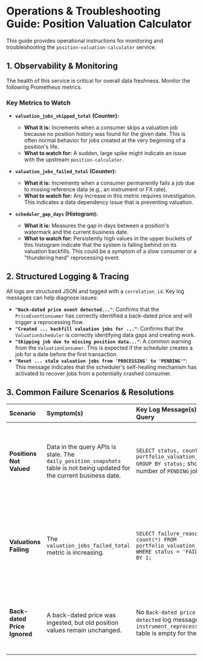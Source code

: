 # Operations & Troubleshooting Guide: Position Valuation Calculator

This guide provides operational instructions for monitoring and troubleshooting the `position-valuation-calculator` service.

## 1. Observability & Monitoring

The health of this service is critical for overall data freshness. Monitor the following Prometheus metrics.

### Key Metrics to Watch

* **`valuation_jobs_skipped_total` (Counter):**
    * **What it is:** Increments when a consumer skips a valuation job because no position history was found for the given date. This is often normal behavior for jobs created at the very beginning of a position's life.
    * **What to watch for:** A sudden, large spike might indicate an issue with the upstream `position-calculator`.

* **`valuation_jobs_failed_total` (Counter):**
    * **What it is:** Increments when a consumer permanently fails a job due to missing reference data (e.g., an instrument or FX rate).
    * **What to watch for:** Any increase in this metric requires investigation. This indicates a data dependency issue that is preventing valuation.

* **`scheduler_gap_days` (Histogram):**
    * **What it is:** Measures the gap in days between a position's watermark and the current business date.
    * **What to watch for:** Persistently high values in the upper buckets of this histogram indicate that the system is falling behind on its valuation backfills. This could be a symptom of a slow consumer or a "thundering herd" reprocessing event.

## 2. Structured Logging & Tracing

All logs are structured JSON and tagged with a `correlation_id`. Key log messages can help diagnose issues:

* **`"Back-dated price event detected..."`**: Confirms that the `PriceEventConsumer` has correctly identified a back-dated price and will trigger a reprocessing flow.
* **`"Created ... backfill valuation jobs for ..."`**: Confirms that the `ValuationScheduler` is correctly identifying data gaps and creating work.
* **`"Skipping job due to missing position data..."`**: A common warning from the `ValuationConsumer`. This is expected if the scheduler creates a job for a date before the first transaction.
* **`"Reset ... stale valuation jobs from 'PROCESSING' to 'PENDING'"`**: This message indicates that the scheduler's self-healing mechanism has activated to recover jobs from a potentially crashed consumer.

## 3. Common Failure Scenarios & Resolutions

| Scenario | Symptom(s) | Key Log Message(s) / DB Query | Resolution / Action |
| :--- | :--- | :--- | :--- |
| **Positions Not Valued** | Data in the query APIs is stale. The `daily_position_snapshots` table is not being updated for the current business date. | `SELECT status, count(*) FROM portfolio_valuation_jobs GROUP BY status;` shows a high number of `PENDING` jobs. | **Cause:** The `ValuationScheduler` might not be dispatching jobs, or the consumers might not be processing them. <br> **Resolution:** Check the service logs for errors. If no jobs are being claimed, the scheduler might have an issue. If jobs are `PROCESSING` but not completing, check the consumer logs. |
| **Valuations Failing** | The `valuation_jobs_failed_total` metric is increasing. | `SELECT failure_reason, count(*) FROM portfolio_valuation_jobs WHERE status = 'FAILED' GROUP BY 1;` | **Cause:** Most commonly, this is due to missing reference data like an FX rate or a market price. <br> **Resolution:** Ingest the missing data. **Note:** The system will not automatically re-value these failed records. A manual reprocessing must be triggered via the `tools/reprocess_transactions.py` script for an associated transaction. |
| **Back-dated Price Ignored** | A back-dated price was ingested, but old position values remain unchanged. | No `Back-dated price event detected` log message. The `instrument_reprocessing_state` table is empty for the security. | **Cause:** The `PriceEventConsumer` might be down or failing. <br> **Resolution:** Check the logs for the `position-valuation-calculator`. If there are no obvious errors, restart the service to ensure the consumer is running correctly. |